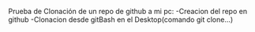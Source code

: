 Prueba de Clonación de un repo de github a mi pc:
-Creacion del repo en github
-Clonacion desde gitBash en el Desktop(comando git clone...)